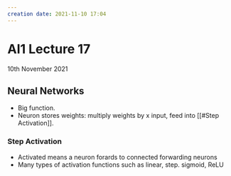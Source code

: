 ```yaml
---
creation date: 2021-11-10 17:04
---
```

#  AI1 Lecture 17
10th November 2021

## Neural Networks
- Big function.
- Neuron stores weights: multiply weights by x input, feed into [[#Step Activation]].
### Step Activation
- Activated means a neuron forards to connected forwarding neurons
- Many types of activation functions such as linear, step. sigmoid, ReLU
